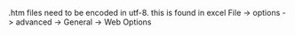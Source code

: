 .htm files need to be encoded in utf-8. this is found in excel File -> options -> advanced -> General -> Web Options
